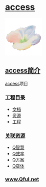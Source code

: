 ﻿# [access](https://github.com/Qful/access)

[![sites](Qful/qitas.png)](http://www.Qful.net)

## [access简介](https://github.com/Qful/access)

[access](https://github.com/Qful/access)项目


### [工程目录](https://github.com/Qful/access)

* [文档](docs/)
* [资源](src/)
* [工程](project/)

### [关联资源](https://github.com/Qful)

* [Q智慧](https://github.com/tfzoo)
* [Q效率](https://github.com/qitas)
* [Q方案](https://github.com/OS-Q)
* [Q载体](https://github.com/sochub)

### www.Qful.net